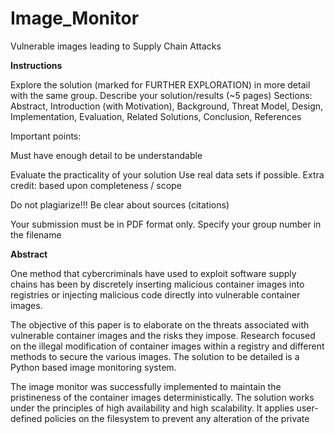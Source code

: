# Image_Monitor
Vulnerable images leading to Supply Chain Attacks


**Instructions**

Explore the solution (marked for FURTHER EXPLORATION) in more detail with the same group. Describe your solution/results (~5 pages) Sections: Abstract, Introduction (with Motivation), Background, Threat Model, Design, Implementation, Evaluation, Related Solutions, Conclusion, References

Important points:

Must have enough detail to be understandable

Evaluate the practicality of your solution Use real data sets if possible. Extra credit: based upon completeness / scope

Do not plagiarize!!! Be clear about sources (citations)

Your submission must be in PDF format only. Specify your group number in the filename

**Abstract**

One method that cybercriminals have used to exploit software supply chains has been by
discretely inserting malicious container images into registries or injecting malicious code directly
into vulnerable container images.

The objective of this paper is to elaborate on the threats associated with vulnerable container
images and the risks they impose. Research focused on the illegal modification of container images
within a registry and different methods to secure the various images. The solution to be detailed is a
Python based image monitoring system.

The image monitor was successfully implemented to maintain the pristineness of the container
images deterministically. The solution works under the principles of high availability and high
scalability. It applies user-defined policies on the filesystem to prevent any alteration of the private
